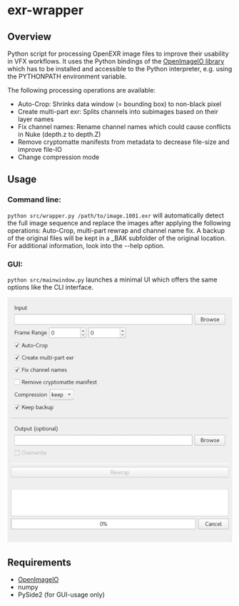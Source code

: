 # exr-wrapper

## Overview

Python script for processing OpenEXR image files to improve their usability in VFX workflows. It uses the Python
bindings of the [OpenImageIO library](https://sites.google.com/site/openimageio/home) which has to be installed and
accessible to the Python interpreter, e.g. using the PYTHONPATH environment variable.

The following processing operations are available:

* Auto-Crop: Shrinks data window (= bounding box) to non-black pixel
* Create multi-part exr: Splits channels into subimages based on their layer names
* Fix channel names: Rename channel names which could cause conflicts in Nuke (depth.z to depth.Z)
* Remove cryptomatte manifests from metadata to decrease file-size and improve file-IO
* Change compression mode

## Usage

### Command line:

`python src/wrapper.py /path/to/image.1001.exr` will automatically detect the full image sequence and replace the images
after applying the following operations: Auto-Crop, multi-part rewrap and channel name fix. A backup of the original
files will be kept in a _BAK subfolder of the original location. For additional information, look into the --help
option.

### GUI:

`python src/mainwindow.py` launches a minimal UI which offers the same options like the CLI interface.

![GUI-Layout](/docs/gui.png)

## Requirements

* [OpenImageIO](https://github.com/OpenImageIO/oiio/blob/master/INSTALL.md)
* numpy
* PySide2 (for GUI-usage only)